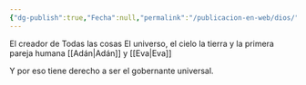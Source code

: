 ```yaml
---
{"dg-publish":true,"Fecha":null,"permalink":"/publicacion-en-web/dios/","dgPassFrontmatter":true}
---
```


El creador de Todas las cosas 
El universo, el cielo la tierra y la primera pareja humana [[Adán\|Adán]] y [[Eva\|Eva]]

Y por eso tiene derecho a ser el gobernante universal.

